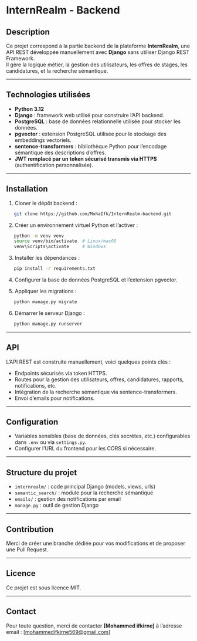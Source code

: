 # InternRealm - Backend

## Description

Ce projet correspond à la partie backend de la plateforme **InternRealm**, une API REST développée manuellement avec **Django** sans utiliser Django REST Framework.  
Il gère la logique métier, la gestion des utilisateurs, les offres de stages, les candidatures, et la recherche sémantique.

---

## Technologies utilisées

- **Python 3.12**
- **Django** : framework web utilisé pour construire l’API backend.
- **PostgreSQL** : base de données relationnelle utilisée pour stocker les données.
- **pgvector** : extension PostgreSQL utilisée pour le stockage des embeddings vectoriels.
- **sentence-transformers** : bibliothèque Python pour l’encodage sémantique des descriptions d’offres.
- **JWT remplacé par un token sécurisé transmis via HTTPS** (authentification personnalisée).

---

## Installation

1. Cloner le dépôt backend :
```bash
   git clone https://github.com/MohaIfk/InternRealm-backend.git
````

2. Créer un environnement virtuel Python et l’activer :

```bash
   python -m venv venv
   source venv/bin/activate  # Linux/macOS
   venv\Scripts\activate     # Windows
```

3. Installer les dépendances :

```bash
   pip install -r requirements.txt
```

4. Configurer la base de données PostgreSQL et l’extension pgvector.

5. Appliquer les migrations :

```bash
   python manage.py migrate
```

6. Démarrer le serveur Django :

```bash
   python manage.py runserver
```

---

## API

L’API REST est construite manuellement, voici quelques points clés :

* Endpoints sécurisés via token HTTPS.
* Routes pour la gestion des utilisateurs, offres, candidatures, rapports, notifications, etc.
* Intégration de la recherche sémantique via sentence-transformers.
* Envoi d’emails pour notifications.

---

## Configuration

* Variables sensibles (base de données, clés secrètes, etc.) configurables dans `.env` ou via `settings.py`.
* Configurer l’URL du frontend pour les CORS si nécessaire.

---

## Structure du projet

* `internrealm/` : code principal Django (models, views, urls)
* `semantic_search/` : module pour la recherche sémantique
* `emails/` : gestion des notifications par email
* `manage.py` : outil de gestion Django

---

## Contribution

Merci de créer une branche dédiée pour vos modifications et de proposer une Pull Request.

---

## Licence

Ce projet est sous licence MIT.

---

## Contact

Pour toute question, merci de contacter **\[Mohammed ifkirne]** à l’adresse email : \[[mohammedifkirne569@gmail.com](mailto:mohammedifkirne569@gmail.com)]

